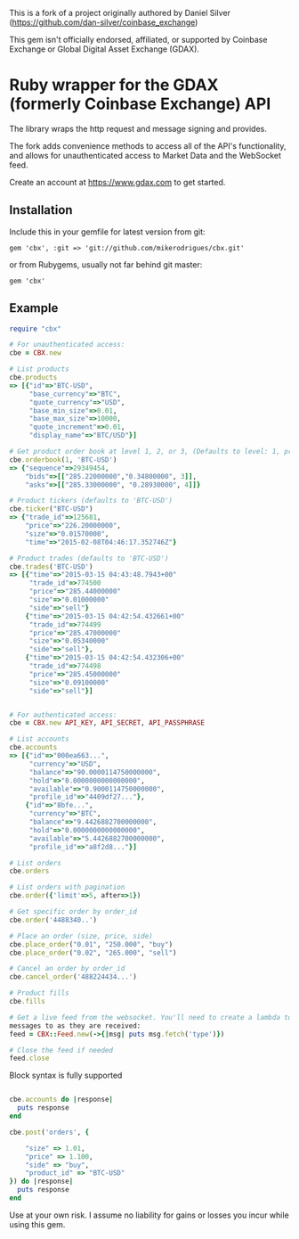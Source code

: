 This is a fork of a project originally authored by Daniel Silver
(https://github.com/dan-silver/coinbase_exchange)

This gem isn't officially endorsed, affiliated, or supported by Coinbase
Exchange or Global Digital Asset Exchange (GDAX).

# Ruby wrapper for the GDAX (formerly Coinbase Exchange) API

The library wraps the http request and message signing and provides.

The fork adds convenience methods to access all of the API's functionality, and
allows for unauthenticated access to Market Data and the WebSocket feed.

Create an account at https://www.gdax.com to get started.

## Installation

Include this in your gemfile for latest version from git:

```gem 'cbx', :git => 'git://github.com/mikerodrigues/cbx.git'```

or from Rubygems, usually not far behind git master:

```gem 'cbx'```
   

## Example
```ruby
require "cbx"

# For unauthenticated access:
cbe = CBX.new

# List products
cbe.products
=> [{"id"=>"BTC-USD",
     "base_currency"=>"BTC",
     "quote_currency"=>"USD",
     "base_min_size"=>0.01,
     "base_max_size"=>10000,
     "quote_increment"=>0.01,
     "display_name"=>"BTC/USD"}]

# Get product order book at level 1, 2, or 3, (Defaults to level: 1, product_id "BTC-USD")
cbe.orderbook(1, 'BTC-USD')
=> {"sequence"=>29349454,
    "bids"=>[["285.22000000","0.34800000", 3]], 
    "asks"=>[["285.33000000", "0.28930000", 4]]}

# Product tickers (defaults to 'BTC-USD')
cbe.ticker("BTC-USD")
=> {"trade_id"=>125681,
    "price"=>"226.20000000",
    "size"=>"0.01570000", 
    "time"=>"2015-02-08T04:46:17.352746Z"}

# Product trades (defaults to 'BTC-USD')
cbe.trades('BTC-USD')
=> [{"time"=>"2015-03-15 04:43:48.7943+00"
     "trade_id"=>774500
     "price"=>"285.44000000"
     "size"=>"0.01000000"
     "side"=>"sell"}
    {"time"=>"2015-03-15 04:42:54.432661+00"
     "trade_id"=>774499
     "price"=>"285.47000000"
     "size"=>"0.05340000"
     "side"=>"sell"},
    {"time"=>"2015-03-15 04:42:54.432306+00"
     "trade_id"=>774498
     "price"=>"285.45000000"
     "size"=>"0.09100000"
     "side"=>"sell"}]


# For authenticated access:
cbe = CBX.new API_KEY, API_SECRET, API_PASSPHRASE

# List accounts
cbe.accounts
=> [{"id"=>"000ea663...",
     "currency"=>"USD",
     "balance"=>"90.0000114750000000",
     "hold"=>"0.0000000000000000",
     "available"=>"0.9000114750000000",
     "profile_id"=>"4409df27..."},
    {"id"=>"8bfe...",
     "currency"=>"BTC",
     "balance"=>"9.4426882700000000",
     "hold"=>"0.0000000000000000",
     "available"=>"5.4426882700000000",
     "profile_id"=>"a8f2d8..."}] 

# List orders
cbe.orders

# List orders with pagination
cbe.order({'limit'=>5, after=>1})

# Get specific order by order_id
cbe.order('4488340..')

# Place an order (size, price, side)
cbe.place_order("0.01", "250.000", "buy")
cbe.place_order("0.02", "265.000", "sell")

# Cancel an order by order_id
cbe.cancel_order('488224434...')

# Product fills
cbe.fills

# Get a live feed from the websocket. You'll need to create a lambda to pass
messages to as they are received:
feed = CBX::Feed.new(->{|msg| puts msg.fetch('type')})

# Close the feed if needed
feed.close


```

Block syntax is fully supported

```ruby

cbe.accounts do |response|
  puts response
end

cbe.post('orders', {

    "size" => 1.01,
    "price" => 1.100,
    "side" => "buy",
    "product_id" => "BTC-USD"
}) do |response|
  puts response
end

```

Use at your own risk. I assume no liability for gains or losses you incur while using this gem.
